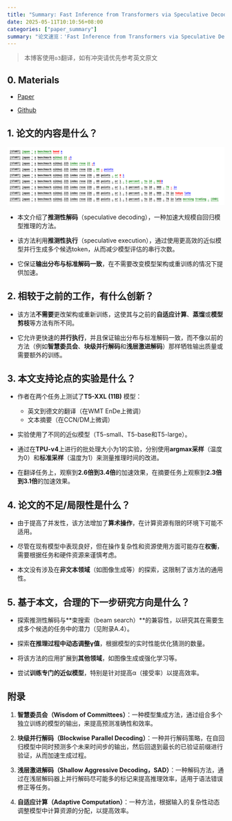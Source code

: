 ```yaml
---
title: "Summary: Fast Inference from Transformers via Speculative Decoding"
date: 2025-05-11T10:10:56+08:00
categories: ["paper_summary"]
summary: "论文速览：'Fast Inference from Transformers via Speculative Decoding'"
---
```


> 本博客使用`o3`翻译，如有冲突请优先参考英文原文

## 0. Materials

- [Paper](https://arxiv.org/pdf/2211.17192)

- [Github](https://github.com/feifeibear/LLMSpeculativeSampling)

## 1. 论文的内容是什么？

![image](workflow.png)

- 本文介绍了**推测性解码**（speculative decoding），一种加速大规模自回归模型推理的方法。

- 该方法利用**推测性执行**（speculative execution），通过使用更高效的近似模型并行生成多个候选token，从而减少模型评估的串行次数。

- 它保证**输出分布与标准解码一致**，在不需要改变模型架构或重训练的情况下提供加速。

## 2. 相较于之前的工作，有什么创新？

- 该方法**不需要**更改架构或重新训练，这使其与之前的**自适应计算**、**蒸馏**或**模型剪枝**等方法有所不同。

- 它允许更快速的**并行执行**，并且保证输出分布与标准解码一致，而不像以前的方法（例如**智慧委员会**、**块级并行解码**和**浅层激进解码**）那样牺牲输出质量或需要额外的训练。

## 3. 本文支持论点的实验是什么？

- 作者在两个任务上测试了**T5-XXL (11B)** 模型：
  - 英文到德文的翻译（在WMT EnDe上微调）
  - 文本摘要（在CCN/DM上微调）

- 实验使用了不同的近似模型（T5-small、T5-base和T5-large）。

- 通过在**TPU-v4**上进行的批处理大小为1的实验，分别使用**argmax采样**（温度为0）和**标准采样**（温度为1）来测量推理时间的改进。

- 在翻译任务上，观察到**2.6倍到3.4倍**的加速效果，在摘要任务上观察到**2.3倍到3.1倍**的加速效果。

## 4. 论文的不足/局限性是什么？

- 由于提高了并发性，该方法增加了**算术操作**，在计算资源有限的环境下可能不适用。

- 尽管在现有模型中表现良好，但在操作复杂性和资源使用方面可能存在**权衡**，需要根据任务和硬件资源来谨慎考虑。

- 本文没有涉及在**非文本领域**（如图像生成等）的探索，这限制了该方法的通用性。

## 5. 基于本文，合理的下一步研究方向是什么？

- 探索推测性解码与\*\*束搜索（beam search）\*\*的兼容性，以研究其在需要生成多个候选的任务中的潜力（见附录A.4）。

- 探索**在推理过程中动态调整γ值**，根据模型的实时性能优化猜测的数量。

- 将该方法的应用扩展到**其他领域**，如图像生成或强化学习等。

- 尝试**训练专门的近似模型**，特别是针对提高α（接受率）以提高效率。

## 附录

1. **智慧委员会（Wisdom of Committees）**：一种模型集成方法，通过组合多个独立训练的模型的输出，来提高预测准确性和效率。

2. **块级并行解码（Blockwise Parallel Decoding）**：一种并行解码策略，在自回归模型中同时预测多个未来时间步的输出，然后回退到最长的已验证前缀进行验证，从而加速生成过程。

3. **浅层激进解码（Shallow Aggressive Decoding，SAD）**：一种解码方法，通过在浅层解码器上并行解码尽可能多的标记来提高推理效率，适用于语法错误修正等任务。

4. **自适应计算（Adaptive Computation）**：一种方法，根据输入的复杂性动态调整模型中计算资源的分配，以提高效率。
